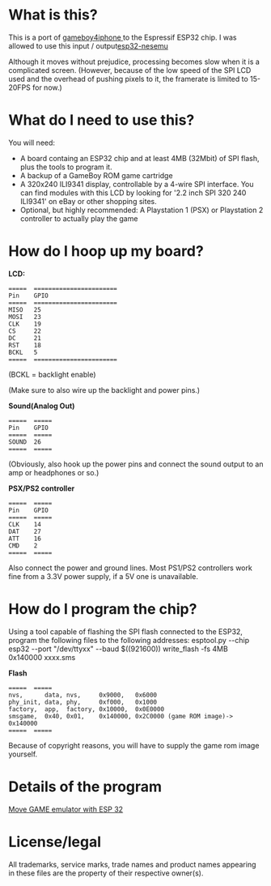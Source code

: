# What is this?

This is a port of [gameboy4iphone ](https://github.com/mattrubin/Gambit) to the Espressif ESP32 chip.
I was allowed to use this input / output[esp32-nesemu ](https://github.com/espressif/esp32-nesemu)

Although it moves without prejudice, processing becomes slow when it is a complicated screen. 
(However, because of the low speed of the SPI LCD used and the overhead of pushing pixels to it, the framerate is limited to 15-20FPS for now.)

# What do I need to use this?

You will need:
* A board containg an ESP32 chip and at least 4MB (32Mbit) of SPI flash, plus the tools to program it.
* A backup of a GameBoy ROM game cartridge
* A 320x240 ILI9341 display, controllable by a 4-wire SPI interface. You can find modules with this LCD by
looking for '2.2 inch SPI 320 240 ILI9341' on eBay or other shopping sites.
* Optional, but highly recommended: A Playstation 1 (PSX) or Playstation 2 controller to actually play the game

# How do I hoop up my board?

**LCD:**

    =====  =======================
    Pin    GPIO
    =====  =======================
    MISO   25
    MOSI   23
    CLK    19
    CS     22
    DC     21
    RST    18
    BCKL   5
    =====  =======================

(BCKL = backlight enable)

(Make sure to also wire up the backlight and power pins.)

**Sound(Analog Out)**

    =====  =====
    Pin    GPIO
    =====  =====
    SOUND  26
    =====  =====

(Obviously, also hook up the power pins and connect the sound output to an amp or headphones or so.)

**PSX/PS2 controller**

    =====  =====
    Pin    GPIO
    =====  =====
    CLK    14
    DAT    27
    ATT    16
    CMD    2
    =====  =====

Also connect the power and ground lines. Most PS1/PS2 controllers work fine from a 3.3V power supply, if a 5V one is unavailable.

# How do I program the chip?

Using a tool capable of flashing the SPI flash connected to the ESP32, program the following files to the following
addresses:
esptool.py --chip esp32 --port "/dev/ttyxx" --baud $((921600)) write_flash -fs 4MB 0x140000 xxxx.sms

**Flash**

    =====  =====
    nvs,      data, nvs,     0x9000,   0x6000
    phy_init, data, phy,     0xf000,   0x1000
    factory,  app,  factory, 0x10000,  0x0E0000
    smsgame,  0x40, 0x01,    0x140000, 0x2C0000 (game ROM image)-> 0x140000
    =====  =====

Because of copyright reasons, you will have to supply the game rom image yourself.


# Details of the program

 [Move GAME emulator with ESP 32 ](https://qiita.com/hi631/items/cbe2aa209b14fde55d36)


# License/legal

All trademarks, service marks, trade names and product names appearing in these files are the property of their respective owner(s).